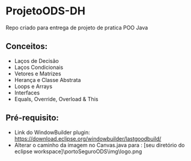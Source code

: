 # ProjetoODS-DH

Repo criado para entrega de projeto de pratica POO Java

## Conceitos:

- Laços de Decisão
- Laços Condicionais
- Vetores e Matrizes
- Herança e Classe Abstrata
- Loops e Arrays
- Interfaces
- Equals, Override, Overload & This


## Pré-requisito:

- Link do WindowBuilder plugin: https://download.eclipse.org/windowbuilder/lastgoodbuild/
- Alterar o caminho da imagem no Canvas.java para : [seu diretório do eclipse workspace]\portoSeguroODS\img\logo.png
